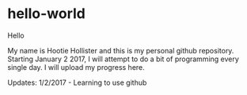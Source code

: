 # hello-world
Hello

My name is Hootie Hollister and this is my personal github repository.
Starting January 2 2017, I will attempt to do a bit of programming every single day.
I will upload my progress here.

Updates:
1/2/2017 - Learning to use github

